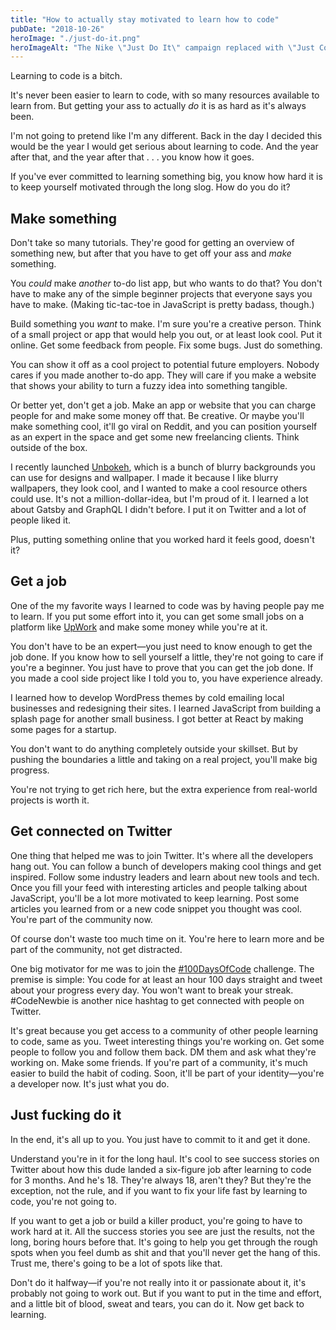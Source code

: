 ```yaml
---
title: "How to actually stay motivated to learn how to code"
pubDate: "2018-10-26"
heroImage: "./just-do-it.png"
heroImageAlt: "The Nike \"Just Do It\" campaign replaced with \"Just Code It\""
---
```


Learning to code is a bitch.

It's never been easier to learn to code, with so many resources available to learn from. But getting your ass to actually _do_ it is as hard as it's always been.

I'm not going to pretend like I'm any different. Back in the day I decided this would be the year I would get serious about learning to code. And the year after that, and the year after that . . . you know how it goes.

If you've ever committed to learning something big, you know how hard it is to keep yourself motivated through the long slog. How do you do it?

## Make something

Don't take so many tutorials. They're good for getting an overview of something new, but after that you have to get off your ass and _make_ something.

You _could_ make _another_ to-do list app, but who wants to do that? You don't have to make any of the simple beginner projects that everyone says you have to make. (Making tic-tac-toe in JavaScript is pretty badass, though.)

Build something you _want_ to make. I'm sure you're a creative person. Think of a small project or app that would help you out, or at least look cool. Put it online. Get some feedback from people. Fix some bugs. Just do something.

You can show it off as a cool project to potential future employers. Nobody cares if you made another to-do app. They will care if you make a website that shows your ability to turn a fuzzy idea into something tangible.

Or better yet, don't get a job. Make an app or website that you can charge people for and make some money off that. Be creative. Or maybe you'll make something cool, it'll go viral on Reddit, and you can position yourself as an expert in the space and get some new freelancing clients. Think outside of the box.

I recently launched [Unbokeh](https://unbokeh.com), which is a bunch of blurry backgrounds you can use for designs and wallpaper. I made it because I like blurry wallpapers, they look cool, and I wanted to make a cool resource others could use. It's not a million-dollar-idea, but I'm proud of it. I learned a lot about Gatsby and GraphQL I didn't before. I put it on Twitter and a lot of people liked it.

Plus, putting something online that you worked hard it feels good, doesn't it?

## Get a job

One of the my favorite ways I learned to code was by having people pay me to learn. If you put some effort into it, you can get some small jobs on a platform like [UpWork](https://upwork.com) and make some money while you're at it.

You don't have to be an expert—you just need to know enough to get the job done. If you know how to sell yourself a little, they're not going to care if you're a beginner. You just have to prove that you can get the job done. If you made a cool side project like I told you to, you have experience already.

I learned how to develop WordPress themes by cold emailing local businesses and redesigning their sites. I learned JavaScript from building a splash page for another small business. I got better at React by making some pages for a startup.

You don't want to do anything completely outside your skillset. But by pushing the boundaries a little and taking on a real project, you'll make big progress.

You're not trying to get rich here, but the extra experience from real-world projects is worth it.

## Get connected on Twitter

One thing that helped me was to join Twitter. It's where all the developers hang out. You can follow a bunch of developers making cool things and get inspired. Follow some industry leaders and learn about new tools and tech. Once you fill your feed with interesting articles and people talking about JavaScript, you'll be a lot more motivated to keep learning. Post some articles you learned from or a new code snippet you thought was cool. You're part of the community now.

Of course don't waste too much time on it. You're here to learn more and be part of the community, not get distracted.

One big motivator for me was to join the [#100DaysOfCode](https://100daysofcode.com) challenge. The premise is simple: You code for at least an hour 100 days straight and tweet about your progress every day. You won't want to break your streak. #CodeNewbie is another nice hashtag to get connected with people on Twitter.

It's great because you get access to a community of other people learning to code, same as you. Tweet interesting things you're working on. Get some people to follow you and follow them back. DM them and ask what they're working on. Make some friends. If you're part of a community, it's much easier to build the habit of coding. Soon, it'll be part of your identity—you're a developer now. It's just what you do.

## Just fucking do it

In the end, it's all up to you. You just have to commit to it and get it done.

Understand you're in it for the long haul. It's cool to see success stories on Twitter about how this dude landed a six-figure job after learning to code for 3 months. And he's 18. They're always 18, aren't they? But they're the exception, not the rule, and if you want to fix your life fast by learning to code, you're not going to.

If you want to get a job or build a killer product, you're going to have to work hard at it. All the success stories you see are just the results, not the long, boring hours before that. It's going to help you get through the rough spots when you feel dumb as shit and that you'll never get the hang of this. Trust me, there's going to be a lot of spots like that.

Don't do it halfway—if you're not really into it or passionate about it, it's probably not going to work out. But if you want to put in the time and effort, and a little bit of blood, sweat and tears, you can do it. Now get back to learning.
